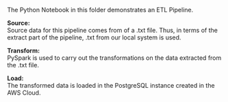 The Python Notebook in this folder demonstrates an ETL Pipeline.  

**Source:**  
Source data for this pipeline comes from of a .txt file. Thus, in terms of the extract part of the pipeline, .txt from our local system is used.

**Transform:**  
PySpark is used to carry out the transformations on the data extracted from the .txt file.

**Load:**  
The transformed data is loaded in the PostgreSQL instance created in the AWS Cloud.
